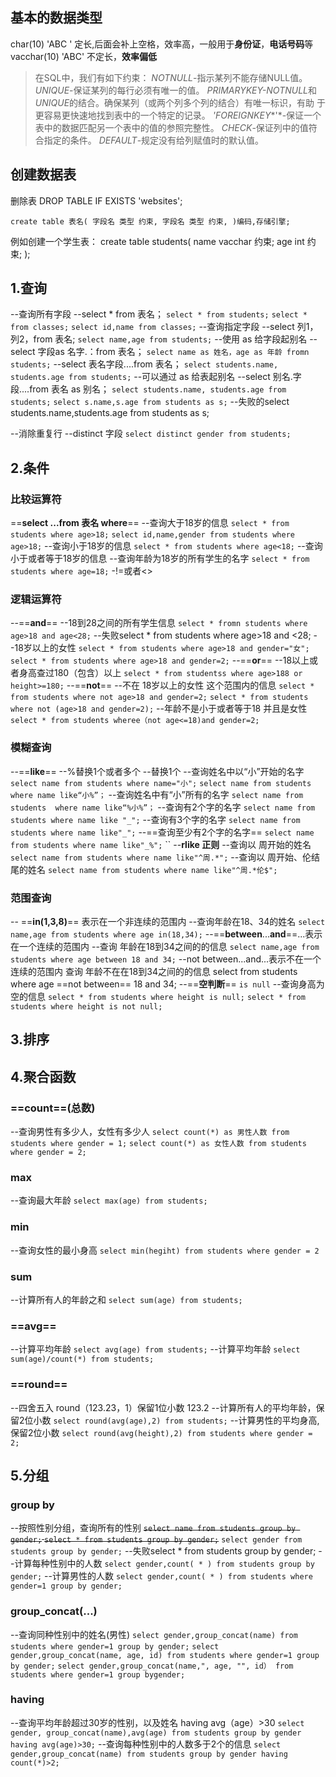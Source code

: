 ## 基本的数据类型
char(10)          'ABC          '    定长,后面会补上空格，效率高，一般用于**身份证**，**电话号码**等
vacchar(10)      'ABC'             不定长，**效率偏低**

> 在SQL中，我们有如下约束：
 *NOTNULL*-指示某列不能存储NULL值。
 *UNIQUE*-保证某列的每行必须有唯一的值。
 *PRIMARYKEY-NOTNULL*和*UNIQUE*的结合。确保某列（或两个列多个列的结合）有唯一标识，有助 
于更容易更快速地找到表中的一个特定的记录。
 *'FOREIGNKEY**'*-保证一个表中的数据匹配另一个表中的值的参照完整性。
 *CHECK*-保证列中的值符合指定的条件。
 *DEFAULT*-规定没有给列赋值时的默认值。

## 创建数据表
删除表
DROP TABLE IF EXISTS 'websites';

`create table 表名(
	字段名 类型 约束,
	字段名 类型 约束,
)编码,存储引擎;`

例如创建一个学生表：
create table students(
	name vacchar 约束;
	age int 约束;
);
## 1.查询
--查询所有字段
--select * from 表名；
`select * from students;`
`select * from classes;`
`select id,name from classes;`
--查询指定字段
--select 列1，列2，from 表名;
`select name,age from students;`
--使用 as 给字段起别名
--select 字段as 名字.：from 表名；
`select name as 姓名，age as 年龄 fromn students;`
--select 表名字段....from 表名；
`select students.name, students.age from students;`
--可以通过 as 给表起别名
--select 别名.字段....from 表名 as 别名；
`select students.name, students.age from students;`
`select s.name,s.age from students as s;`
--失败的select students.name,students.age from students as s;

--消除重复行
--distinct 字段
`select distinct gender from students;`

## 2.条件
### 比较运算符
==**select ...from 表名 where**==
--查询大于18岁的信息
`select * from students where age>18;`
`select id,name,gender from students where age>18;`
--查询小于18岁的信息
`select * from students where age<18;`
--查询小于或者等于18岁的信息
--查询年龄为18岁的所有学生的名字
`select * from students where age=18;`
-!=或者<>

### 逻辑运算符
--==**and**==
--18到28之间的所有学生信息
`select * fromn students where age>18 and age<28;`
--失败select * from students where age>18 and <28;
--18岁以上的女性
`select * from students where age>18 and gender="女";`
`select * from students where age>18 and gender=2;`
--==**or**==
--18以上或者身高查过180（包含）以上
`select * from studentss where age>188 or height>=180;`
--==**not**==
--不在 18岁以上的女性 这个范围内的信息
`select * from students where not age>18 and gender=2;`
`select * from students where not (age>18 and gender=2);`
--年龄不是小于或者等于18 并且是女性
`select * from students wheree（not age<=18)and gender=2;`
### 模糊查询
--==**like**==
--%替换1个或者多个
--替换1个
--查询姓名中以“小”开始的名字
`select name from students where name="小";`
`select name from students where name like“小%”；`
--查询姓名中有“小”所有的名字
`select name from students  where name like“%小%”；`
--查询有2个字的名字
`select name from students where name like "_";`
--查询有3个字的名字
`select name from students where name like"_";`
--==查询至少有2个字的名字==
`select name from students where name like"_%";`
``
--**rlike 正则**
--查询以 周开始的姓名
`select name from students where name like"^周.*";`
--查询以 周开始、伦结尾的姓名
`select name from students where name like"^周.*伦$";`
### 范围查询
-- ==**in(1,3,8)**== 表示在一个非连续的范围内
--查询年龄在18、34的姓名
`select name,age from students where age in(18,34);`
--==**between**...**and**==...表示在一个连续的范围内
--查询 年龄在18到34之间的的信息
`select name,age from students where age between 18 and 34;`
--not between...and...表示不在一个连续的范围内
查询 年龄不在在18到34之间的的信息
select from students where age ==not between== 18 and 34;
--==**空判断**== `is null`
--查询身高为空的信息
`select * from students where height is null;`
`select * from students where height is not null;`

## 3.排序

## 4.聚合函数
### ==count==(总数)
--查询男性有多少人，女性有多少人
`select count(*) as 男性人数 from students where gender = 1;`
`select count(*) as 女性人数 from students where gender = 2;`
### max
--查询最大年龄
`select max(age) from students;`
### min
--查询女性的最小身高
`select min(hegiht) from students where gender = 2`
### sum
--计算所有人的年龄之和
`select sum(age) from students;`
### ==avg==
--计算平均年龄
`select avg(age) from students;`
--计算平均年龄
`select sum(age)/count(*) from students;`
### ==**round**==
--四舍五入 round（123.23，1）保留1位小数 123.2
--计算所有人的平均年龄，保留2位小数
`select round(avg(age),2) from students;`
--计算男性的平均身高,保留2位小数
`select round(avg(height),2) from students where gender = 2;`
## 5.分组
### **group by**
--按照性别分组，查询所有的性别
~~`select name from students group by gender;`
`select * from students group by gender;`~~
`select gender from students group by gender;`
--失败select * from students group by gender;
--计算每种性别中的人数
`select gender,count( * ) from students group by gender;`
--计算男性的人数
`select gender,count( * ) from students where gender=1 group by gender;`
### **group_concat**(...)
--查询同种性别中的姓名(男性)
`select gender,group_concat(name) from students where gender=1 group by gender;`
`select gender,group_concat(name, age, id) from students where gender=1 group by gender;`
`select gender,group_concat(name,", age, "", id） from students where gender=1 group bygender;`
### having
--查询平均年龄超过30岁的性别，以及姓名 having avg（age）>30
`select gender, group_concat(name),avg(age) from students group by gender having avg(age)>30;`
--查询每种性别中的人数多于2个的信息
`select gender,group_concat(name) from students group by gender having count(*)>2;`
